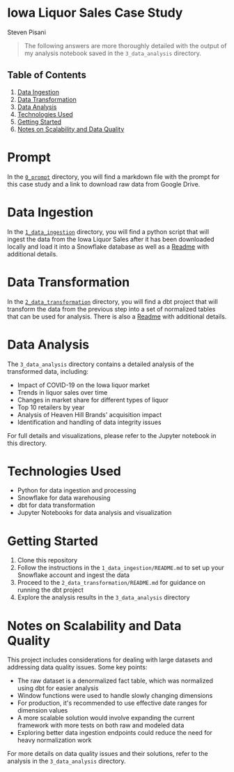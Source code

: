 # Iowa Liquor Sales Case Study
Steven Pisani

> The following answers are more thoroughly detailed with the output of my analysis notebook saved in the `3_data_analysis` directory.

## Table of Contents
1. [Data Ingestion](#data-ingestion)
2. [Data Transformation](#data-transformation)
3. [Data Analysis](#data-analysis)
4. [Technologies Used](#technologies-used)
5. [Getting Started](#getting-started)
6. [Notes on Scalability and Data Quality](#notes-on-scalability-and-data-quality)

# Prompt
In the [`0_prompt`](./0_prompt/) directory, you will find a markdown file with the prompt for this case study and a
link to download raw data from Google Drive.

# Data Ingestion
In the [`1_data_ingestion`](./1_data_ingestion/) directory, you will find a python script that will ingest the data from the Iowa Liquor Sales
after it has been downloaded locally and load it into a Snowflake database as well as a [Readme](./1_data_ingestion/README.md)
with additional details.

# Data Transformation
In the [`2_data_transformation`](./2_data_transformation/) directory, you will find a dbt project that will transform
the data from the previous step into a set of normalized tables that can be used for analysis. There is also 
a [Readme](./2_data_transformation/README.md) with additional details.

# Data Analysis
The `3_data_analysis` directory contains a detailed analysis of the transformed data, including:

- Impact of COVID-19 on the Iowa liquor market
- Trends in liquor sales over time
- Changes in market share for different types of liquor
- Top 10 retailers by year
- Analysis of Heaven Hill Brands' acquisition impact
- Identification and handling of data integrity issues

For full details and visualizations, please refer to the Jupyter notebook in this directory.

# Technologies Used
- Python for data ingestion and processing
- Snowflake for data warehousing
- dbt for data transformation
- Jupyter Notebooks for data analysis and visualization

# Getting Started
1. Clone this repository
2. Follow the instructions in the `1_data_ingestion/README.md` to set up your Snowflake account and ingest the data
3. Proceed to the `2_data_transformation/README.md` for guidance on running the dbt project
4. Explore the analysis results in the `3_data_analysis` directory

# Notes on Scalability and Data Quality
This project includes considerations for dealing with large datasets and addressing data quality issues. Some key points:

- The raw dataset is a denormalized fact table, which was normalized using dbt for easier analysis
- Window functions were used to handle slowly changing dimensions
- For production, it's recommended to use effective date ranges for dimension values
- A more scalable solution would involve expanding the current framework with more tests on both raw and modeled data
- Exploring better data ingestion endpoints could reduce the need for heavy normalization work

For more details on data quality issues and their solutions, refer to the analysis in the `3_data_analysis` directory.
